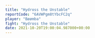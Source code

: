 ```yaml
---
title: "Hydross the Unstable"
reportCode: "6AVWPgm8tYbcFC2q"
player: "Bøømba"
fight: "Hydross the Unstable"
date: 2021-10-20T19:00:04.987000+00:00
---
```

